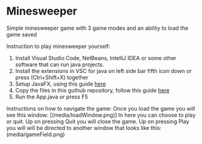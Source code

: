 # Minesweeper
Simple minesweeper game with 3 game modes and an ability to load the game saved

Instruction to play minesweeper yourself:
1) Install Visual Studio Code, NetBeans, IntelliJ IDEA or some other software that can run java projects.
2) Install the extensions in VSC for java on left side bar fifth icon down or press (Ctrl+Shift+X) together
3) Setup JavaFX, using this guide [here](https://openjfx.io/openjfx-docs/)
4) Copy the files in this guthub repository, follow this guide [here](https://www.geeksforgeeks.org/how-to-clone-a-project-from-github-using-vscode/)
5) Run the App.java or press F5


Instructions on how to navigate the game:
Once you load the game you will see this window:
[(media/loadWindow.png)]
In here you can choose to play or quit. 
Up on pressing Quit you will close the game.
Up on pressing Play you will will be directed to another window that looks like this:
(media/gameField.png)
